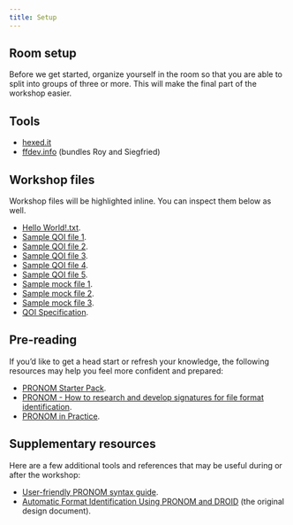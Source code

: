 ```yaml
---
title: Setup
---
```


## Room setup

Before we get started, organize yourself in the room so that you are able
to split into groups of three or more. This will make the final part of
the workshop easier.

## Tools

* [hexed.it](https://hexed.it/)
* [ffdev.info](https://ffdev.info/) (bundles Roy and Siegfried)

## Workshop files

<!-- NB: place any data you want learners to use in `episodes/files` and then
     use a relative link ( [data zip file](data/lesson-data.zip) ) to provide
     a link to it, replacing the example.com link.
-->

Workshop files will be highlighted inline. You can inspect them below as well.

* [Hello World!.txt](./files/Hello%20World!.txt).
* [Sample QOI file 1](./files/edgecase.qoi).
* [Sample QOI file 2](./files/kodim10.qoi).
* [Sample QOI file 3](./files/kodim23.qoi).
* [Sample QOI file 4](./files/qoi_logo.qoi).
* [Sample QOI file 5](./files/testcard.qoi).
* [Sample mock file 1](./files/ffid-exercise-1.file).
* [Sample mock file 2](./files/ffid-exercise-2.file).
* [Sample mock file 3](./files/ffid-exercise-3.file).
* [QOI Specification](./files/qoi-specification.pdf).

## Pre-reading

If you’d like to get a head start or refresh your knowledge, the following
resources may help you feel more confident and prepared:

* [PRONOM Starter Pack](https://github.com/digital-preservation/PRONOM_Research/blob/main/Resources/Starter_Pack.md).
* [PRONOM - How to research and develop signatures for file format identification](https://cdn.nationalarchives.gov.uk/documents/information-management/pronom-file-signature-research.pdf).
* [PRONOM in Practice](https://osf.io/2jbpe/overview).

## Supplementary resources

Here are a few additional tools and references that may be useful during or after the workshop:

* [User-friendly PRONOM syntax guide](https://github.com/digital-preservation/droid/blob/main/Signature%20syntax.md).
* [Automatic Format Identification Using PRONOM and DROID](https://www.nationalarchives.gov.uk/aboutapps/fileformat/pdf/automatic_format_identification.pdf) (the original design document).
